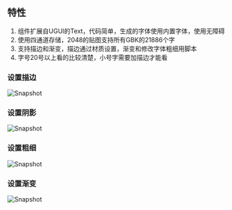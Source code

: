 ## 特性
1. 组件扩展自UGUI的Text，代码简单，生成的字体使用内置字体，使用无障碍
2. 使用四通道存储，2048的贴图支持所有GBK的21886个字
3. 支持描边和渐变，描边通过材质设置，渐变和修改字体粗细用脚本
4. 字号20号以上看的比较清楚，小号字需要加描边才能看
### 设置描边
![Snapshot](https://github.com/genechiu/SdfGbkText/tree/master/Snapshots/outline.png)
### 设置阴影
![Snapshot](https://github.com/genechiu/SdfGbkText/tree/master/Snapshots/shadow.png)
### 设置粗细
![Snapshot](https://github.com/genechiu/SdfGbkText/tree/master/Snapshots/bold.png)
### 设置渐变
![Snapshot](https://github.com/genechiu/SdfGbkText/tree/master/Snapshots/gradient.png)
